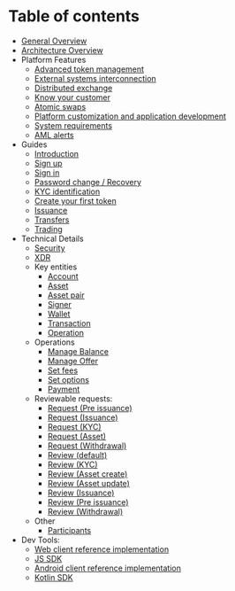 # Table of contents

* [General Overview](README.md)
* [Architecture Overview](architecture.md)
* Platform Features
    * [Advanced token management](features/tokens_management.md)
    * [External systems interconnection](features/exsys_connection.md)
    * [Distributed exchange](features/dex.md)
    * [Know your customer](features/kyc.md)
    * [Atomic swaps](features/atomic_swaps.md)
    * [Platform customization and application development](features/customization.md)
    * [System requirements](features/sys_requirements.md)
    * [AML alerts](features/aml_alerts.md)
* Guides
    * [Introduction](tech/guides/intro.md)
    * [Sign up](tech/guides/sign_up.md)
    * [Sign in](tech/guides/sign_in.md)
    * [Password change / Recovery](tech/guides/password_change_recovery.md)
    * [KYC identification](tech/guides/kyc.md)
    * [Create your first token](tech/guides/create_token.md)
    * [Issuance](tech/guides/issuance.md)
    * [Transfers](tech/guides/transfer.md)
    * [Trading](tech/guides/trading.md)
* Technical Details
    * [Security](tech/security.md)
    * [XDR](tech/xdr.md)
    * Key entities
        * [Account](tech/key_entities/accounts.md)
        * [Asset](tech/key_entities/asset.md)
        * [Asset pair](tech/key_entities/asset_pair.md)
        * [Signer](tech/key_entities/signer.md)
        * [Wallet](tech/key_entities/wallet.md)
        * [Transaction](tech/key_entities/transaction.md)
        * [Operation](tech/key_entities/operation.md)
    * Operations
        * [Manage Balance](tech/operations/manage_balance.md)
        * [Manage Offer](tech/operations/manage_offer.md)
        * [Set fees](tech/operations/set_fees.md)
        * [Set options](tech/operations/set_options.md)
        * [Payment](tech/operations/payment.md)
    * Reviewable requests:
        * [Request (Pre issuance)](tech/requests/request_pre_issuance.md)
        * [Request (Issuance)](tech/requests/request_issuance.md)
        * [Request (KYC)](tech/requests/request_kyc.md)
        * [Request (Asset)](tech/requests/request_asset.md)
        * [Request (Withdrawal)](tech/requests/request_withdrawal.md)
        * [Review (default)](tech/requests/review.md)
        * [Review (KYC)](tech/requests/review_kyc.md)
        * [Review (Asset create)](tech/requests/review_asset_creation.md)
        * [Review (Asset update)](tech/requests/review_asset_update.md)
        * [Review (Issuance)](tech/requests/review_issuance.md)
        * [Review (Pre issuance)](tech/requests/review_pre_issuance.md)
        * [Review (Withdrawal)](tech/requests/review_withdrawal.md)
    * Other
        * [Participants](tech/other/participants.md)        
* Dev Tools:
    * [Web client reference implementation](https://github.com/tokend/client-scaffold)
    * [JS SDK](https://github.com/tokend/js-sdk)
    * [Android client reference implementation](https://github.com/tokend/android-client)
    * [Kotlin SDK](https://github.com/tokend/kotlin-sdk)
